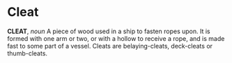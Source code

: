 # Cleat

**CLEAT**, _noun_ A piece of wood used in a ship to fasten ropes upon. It is formed with one arm or two, or with a hollow to receive a rope, and is made fast to some part of a vessel. Cleats are belaying-cleats, deck-cleats or thumb-cleats.